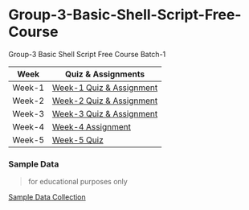 # Group-3-Basic-Shell-Script-Free-Course

Group-3 Basic Shell Script Free Course Batch-1

| Week | Quiz & Assignments |
| --- | --- |
| Week-1 | [Week-1 Quiz & Assignment](./weeks/week1.md) |
| Week-2 | [Week-2 Quiz & Assignment](./weeks/week2.md) |
| Week-3 | [Week-3 Quiz & Assignment](./weeks/week3.md) |
| Week-4 | [Week-4 Assignment](./weeks/week4.md) |
| Week-5 | [Week-5 Quiz](./weeks/week5.md) |

### Sample Data

> for educational purposes only

[Sample Data Collection](./data/README.md)
